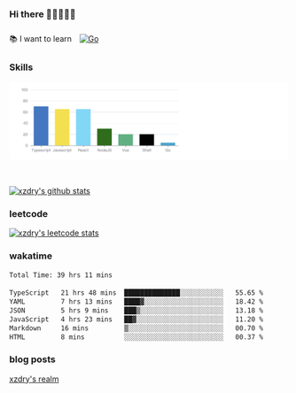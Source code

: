 ### Hi there 👋👋👋👋👋

 :books: I want to learn <a href="https://go.dev/" target="_blank"><img style="margin: 10px" src="https://profilinator.rishav.dev/skills-assets/go-original.svg" alt="Go" height="50" /></a>  

### Skills
![](img/2022-09-05-22-04-20.png)

<br />

[![xzdry's github stats](https://github-readme-stats.vercel.app/api?username=xzdry&count_private=true&show_icons=true&theme=vue)](https://github.com/xzdry)

### leetcode
[![xzdry's leetcode stats](https://leetcard.jacoblin.cool/xzdry-2?theme=light&font=Anek%20Kannada&site=cn)](https://leetcode.cn/u/xzdry-2/)

### wakatime
<!--START_SECTION:waka-->

```text
Total Time: 39 hrs 11 mins

TypeScript   21 hrs 48 mins  ██████████████░░░░░░░░░░░   55.65 %
YAML         7 hrs 13 mins   ████▓░░░░░░░░░░░░░░░░░░░░   18.42 %
JSON         5 hrs 9 mins    ███▒░░░░░░░░░░░░░░░░░░░░░   13.18 %
JavaScript   4 hrs 23 mins   ██▓░░░░░░░░░░░░░░░░░░░░░░   11.20 %
Markdown     16 mins         ▒░░░░░░░░░░░░░░░░░░░░░░░░   00.70 %
HTML         8 mins          ░░░░░░░░░░░░░░░░░░░░░░░░░   00.37 %
```

<!--END_SECTION:waka-->

### blog posts
[xzdry's realm](https://www.justdry.net/)
